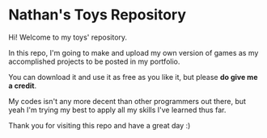 # Nathan's Toys Repository

Hi! Welcome to my toys' repository.

In this repo, I'm going to make and upload my own version of games as my accomplished projects to be posted in my portfolio.

You can download it and use it as free as you like it, but please **do give me a credit**.

My codes isn't any more decent than other programmers out there, but yeah I'm trying my best to apply all my skills I've learned thus far.

Thank you for visiting this repo and have a great day :)
